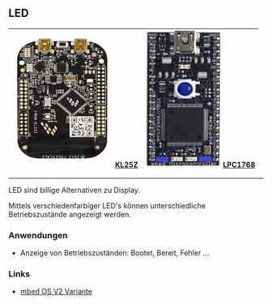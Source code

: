 ## LED

| ![](../../images/frdm_kl25z_error.gif) [KL25Z](https://developer.mbed.org/platforms/KL25Z/) | ![](../../images/m3_error.gif) [LPC1768](https://developer.mbed.org/platforms/mbed-LPC1768/) |
| --- | --- |

- - -

LED sind billige Alternativen zu Display.

Mittels verschiedenfarbiger LED's können unterschiedliche Betriebszustände angezeigt werden.

### Anwendungen 

*   Anzeige von Betriebszuständen: Bootet, Bereit, Fehler ...

### Links

* [mbed OS V2 Variante](http://developer.mbed.org/teams/smdiotkitch/code/LEDUI/) 
